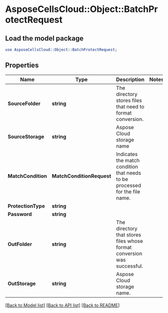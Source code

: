 # AsposeCellsCloud::Object::BatchProtectRequest 

## Load the model package
```perl
use AsposeCellsCloud::Object::BatchProtectRequest;
```

## Properties
Name | Type | Description | Notes
------------ | ------------- | ------------- | -------------
**SourceFolder** | **string** | The directory stores files that need to format conversion.             |
**SourceStorage** | **string** | Aspose Cloud storage name |
**MatchCondition** | **MatchConditionRequest** | Indicates the match condition that needs to be processed for the file name. |
**ProtectionType** | **string** |  |
**Password** | **string** |              |
**OutFolder** | **string** | The directory that stores files whose format conversion was successful. |
**OutStorage** | **string** | Aspose Cloud storage name. |  

[[Back to Model list]](../README.md#documentation-for-models) [[Back to API list]](../README.md#documentation-for-api-endpoints) [[Back to README]](../README.md)

